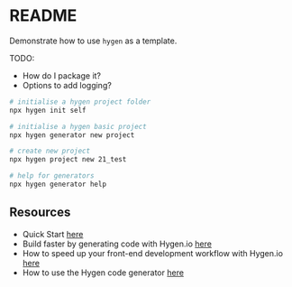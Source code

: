 # README

Demonstrate how to use `hygen` as a template.  

TODO:

* How do I package it?
* Options to add logging?  

```sh
# initialise a hygen project folder
npx hygen init self

# initialise a hygen basic project
npx hygen generator new project
```

```sh
# create new project
npx hygen project new 21_test
```

```sh
# help for generators 
npx hygen generator help
```

## Resources

* Quick Start [here](https://www.hygen.io/docs/quick-start)
* Build faster by generating code with Hygen.io [here](https://jondot.medium.com/hygen-the-scalable-code-generator-that-lives-in-your-project-a8e163c42869)
* How to speed up your front-end development workflow with Hygen.io [here](https://ihatetomatoes.net/how-to-speed-up-your-front-end-development-workflow-with-hygen-io/)
* How to use the Hygen code generator [here](https://medium.com/ableneo/how-to-use-the-hygen-code-generator-4bab25d99d8b)

